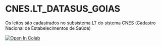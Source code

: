 # CNES.LT_DATASUS_GOIAS
Os leitos são cadastrados no subsistema LT do sistema CNES (Cadastro Nacional de Estabelecimentos de Saúde)


[![Open In Colab](https://colab.research.google.com/assets/colab-badge.svg)](https://colab.research.google.com/drive/12m_0qu36Q9xqqI9uWzMCsssowzlCI_Ip?usp=sharing)
